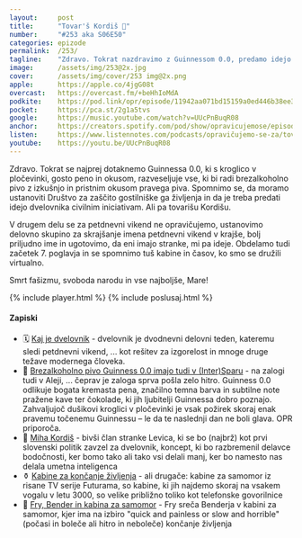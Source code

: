```yaml
---
layout: 	post
title:  	"Tovar'š Kordiš 🚩"
number: 	"#253 aka S06E50"
categories:	epizode
permalink:	/253/
tagline: 	"Zdravo. Tokrat nazdravimo z Guinnessom 0.0, predamo idejo dvelovnika tovarišu Kordišu, ustanovimo delovno skupino za petdnevni vikend, obiščemo 7. poglavje in se spomnimo tuš kabine!"
image:		/assets/img/253@2x.jpg
cover:		/assets/img/cover/253 img@2x.png
apple:		https://apple.co/4jgG08t
overcast:	https://overcast.fm/+beHhIoMdA
podkite:	https://pod.link/opr/episode/11942aa071bd15159a0ed446b38ee3b4
pocket:		https://pca.st/2g1a5tvs
google:		https://music.youtube.com/watch?v=UUcPnBuqR08
anchor:		https://creators.spotify.com/pod/show/opravicujemose/episodes/Tovar-Kordi-e30sdbc
listen:		https://www.listennotes.com/podcasts/opravičujemo-se-za/tovarš-kordiš-OCsmH_1DJQo/embed/
youtube:	https://youtu.be/UUcPnBuqR08
---
```


Zdravo. Tokrat se najprej dotaknemo Guinnessa 0.0, ki s kroglico v pločevinki, gosto peno in okusom, razveseljuje vse, ki bi radi brezalkoholno pivo z izkušnjo in pristnim okusom pravega piva. Spomnimo se, da moramo ustanoviti Društvo za zaščito gostilniške ga življenja in da je treba predati idejo dvelovnika civilnim iniciativam. Ali pa tovarišu Kordišu. 

V drugem delu se za petdnevni vikend ne opravičujemo, ustanovimo delovno skupino za skrajšanje imena petdnevni vikend v krajše, bolj priljudno ime in ugotovimo, da eni imajo stranke, mi pa ideje. Obdelamo tudi začetek 7. poglavja in se spomnimo tuš kabine in časov, ko smo se družili virtualno. 

Smrt fašizmu, svoboda narodu in vse najboljše, Mare! 

{% include player.html %}
{% include poslusaj.html %}

<!--break-->

#### Zapiski

- 🗓️ [Kaj je dvelovnik](https://opravicujemo.se/251/) - dvelovnik je dvodnevni delovni teden, kateremu sledi petdnevni vikend, ... kot rešitev za izgorelost in mnoge druge težave modernega človeka. 
- 🍺 [Brezalkoholno pivo Guinness 0.0 imajo tudi v (Inter)Sparu](https://www.spar.si/online/brezalkoholno-pivo-guinness-00-044l/p/659176) - na zalogi tudi v Aleji, ... čeprav je zaloga sprva pošla zelo hitro. Guinness 0.0 odlikuje bogata kremasta pena, značilno temna barva in subtilne note pražene kave ter čokolade, ki jih ljubitelji Guinnessa dobro poznajo. Zahvaljujoč dušikovi kroglici v pločevinki je vsak požirek skoraj enak pravemu točenemu Guinnessu – le da te naslednji dan ne boli glava. OPR priporoča. 
- 🔴 [Miha Kordiš](https://sl.wikipedia.org/wiki/Miha_Kordi%C5%A1) - bivši član stranke Levica, ki se bo (najbrž) kot prvi slovenski politik zavzel za dvelovnik, koncept, ki bo razbremenil delavce bodočnosti, ker bomo tako ali tako vsi delali manj, ker bo namesto nas delala umetna inteligenca 
- ⚱️ [Kabine za končanje življenja](https://futurama.fandom.com/wiki/Suicide_Booth) - ali drugače: kabine za samomor iz risane TV serije Futurama, so kabine, ki jih najdemo skoraj na vsakem vogalu v letu 3000, so velike približno toliko kot telefonske govorilnice 
- 🤖 [Fry, Bender in kabina za samomor](https://www.youtube.com/watch?v=EbmQxZkSswI) - Fry sreča Benderja v kabini za samomor, kjer ima na izbiro "quick and painless or slow and horrible" (počasi in boleče ali hitro in neboleče) končanje življenja 